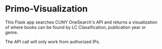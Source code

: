 # Primo-Visualization

This Flask app searches CUNY OneSearch's API and returns a visualization of where books can be found by LC Classification, publication year or genre.

The API call will only work from authorized IPs.
